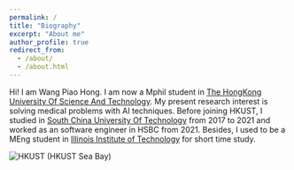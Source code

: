 ```yaml
---
permalink: /
title: "Biography"
excerpt: "About me"
author_profile: true
redirect_from: 
  - /about/
  - /about.html
---
```


Hi! I am Wang Piao Hong.
I am now a Mphil student in [The HongKong University Of Science And Technology](https://hkust.edu.hk/zh-hans). My present research interest is solving medical problems with AI techniques.
Before joining HKUST, I studied in [South China University Of Technology](https://www.scut.edu.cn/en/) from 2017 to 2021 and worked as an software engineer in HSBC from 2021.
Besides, I used to be a MEng student in [Illinois Institute of Technology](https://www.iit.edu/) for short time study.


![HKUST](https://s3.bmp.ovh/imgs/2021/10/cc85a5d970d1609c.jpg)
(HKUST Sea Bay)

